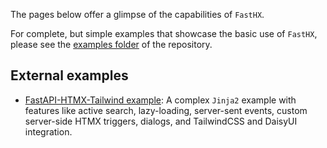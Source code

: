 The pages below offer a glimpse of the capabilities of `FastHX`.

For complete, but simple examples that showcase the basic use of `FastHX`, please see the [examples folder](https://github.com/volfpeter/fasthx/tree/main/examples) of the repository.

## External examples

- [FastAPI-HTMX-Tailwind example](https://github.com/volfpeter/fastapi-htmx-tailwind-example): A complex `Jinja2` example with features like active search, lazy-loading, server-sent events, custom server-side HTMX triggers, dialogs, and TailwindCSS and DaisyUI integration.
